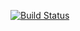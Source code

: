 [![Build Status](https://travis-ci.org/TIMBERings/simply_weather.svg?branch=master)](https://travis-ci.org/TIMBERings/simply_weather)
